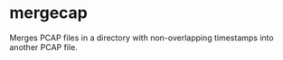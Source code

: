 mergecap
========
Merges PCAP files in a directory with non-overlapping timestamps into another PCAP file.
